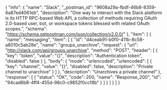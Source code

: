 {
  "info": {
    "name": "Slack",
    "_postman_id": "9608a29a-fbdf-46b8-8359-6a87ed4061eb",
    "description": "One way to interact with the Slack platform is its HTTP RPC-based Web API, a collection of methods requiring OAuth 2.0-based user, bot, or workspace tokens blessed with related OAuth scopes.",
    "schema": "https://schema.getpostman.com/json/collection/v2.0.0/"
  },
  "item": [
    {
      "name": "messaging",
      "item": [
        {
          "id": "d4ceab91-b0f0-411b-8c58-a8010c5ab28e",
          "name": "groups_unarchive",
          "request": {
            "url": "http://slack.com/api/groups.unarchive",
            "method": "POST",
            "header": [
              {
                "key": "token",
                "value": "{}",
                "description": "Authentication token",
                "disabled": false
              }
            ],
            "body": {
              "mode": "urlencoded",
              "urlencoded": [
                {
                  "key": "channel",
                  "value": "{}",
                  "disabled": false,
                  "description": "Private channel to unarchive"
                }
              ]
            },
            "description": "Unarchives a private channel"
          },
          "response": [
            {
              "status": "OK",
              "code": 200,
              "name": "Response_200",
              "id": "94cad6b8-4ff4-455d-98c0-c9852f0ccf8b"
            }
          ]
        }
      ]
    }
  ]
}